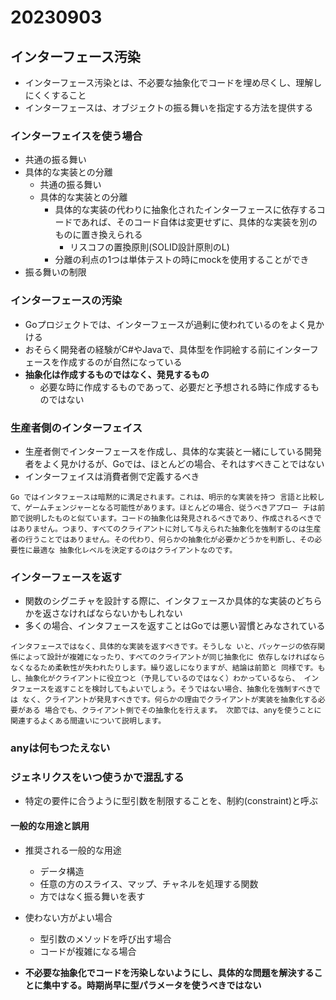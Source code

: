 # 20230903

## インターフェース汚染

- インターフェース汚染とは、不必要な抽象化でコードを埋め尽くし、理解しにくくすること
- インターフェースは、オブジェクトの振る舞いを指定する方法を提供する

### インターフェイスを使う場合

- 共通の振る舞い
- 具体的な実装との分離
  - 共通の振る舞い
  - 具体的な実装との分離
    - 具体的な実装の代わりに抽象化されたインターフェースに依存するコードであれば、そのコード自体は変更せずに、具体的な実装を別のものに置き換えられる
      - リスコフの置換原則(SOLID設計原則のL)
    - 分離の利点の1つは単体テストの時にmockを使用することができ
- 振る舞いの制限

### インターフェースの汚染

- Goプロジェクトでは、インターフェースが過剰に使われているのをよく見かける
- おそらく開発者の経験がC#やJavaで、具体型を作詞絵する前にインターフェースを作成するのが自然になっている
- **抽象化は作成するものではなく、発見するもの**
  - 必要な時に作成するものであって、必要だと予想される時に作成するものではない

### 生産者側のインターフェイス

- 生産者側でインターフェースを作成し、具体的な実装と一緒にしている開発者をよく見かけるが、Goでは、ほとんどの場合、それはすべきことではない
- インターフェイスは消費者側で定義するべき

```
Go ではインタフェースは暗黙的に満足されます。これは、明示的な実装を持つ 言語と比較して、ゲームチェンジャーとなる可能性があります。ほとんどの場合、従うべきアプロー チは前節で説明したものと似ています。コードの抽象化は発見されるべきであり、作成されるべきで はありません。つまり、すべてのクライアントに対して与えられた抽象化を強制するのは生産者の行うことではありません。その代わり、何らかの抽象化が必要かどうかを判断し、その必要性に最適な 抽象化レベルを決定するのはクライアントなのです。
```

### インターフェースを返す

- 関数のシグニチャを設計する際に、インタフェースか具体的な実装のどちらかを返さなければならないかもしれない
- 多くの場合、インタフェースを返すことはGoでは悪い習慣とみなされている

```
インタフェースではなく、具体的な実装を返すべきです。そうしな いと、パッケージの依存関係によって設計が複雑になったり、すべてのクライアントが同じ抽象化に 依存しなければならなくなるため柔軟性が失われたりします。繰り返しになりますが、結論は前節と 同様です。もし、抽象化がクライアントに役立つと（予見しているのではなく）わかっているなら、 インタフェースを返すことを検討してもよいでしょう。そうではない場合、抽象化を強制すべきでは なく、クライアントが発見すべきです。何らかの理由でクライアントが実装を抽象化する必要がある 場合でも、クライアント側でその抽象化を行えます。 次節では、anyを使うことに関連するよくある間違いについて説明します。
```

### anyは何もつたえない

### ジェネリクスをいつ使うかで混乱する

- 特定の要件に合うように型引数を制限することを、制約(constraint)と呼ぶ

#### 一般的な用途と誤用

- 推奨される一般的な用途
  - データ構造
  - 任意の方のスライス、マップ、チャネルを処理する関数
  - 方ではなく振る舞いを表す

- 使わない方がよい場合
  - 型引数のメソッドを呼び出す場合
  - コードが複雑になる場合
- **不必要な抽象化でコードを汚染しないようにし、具体的な問題を解決することに集中する。時期尚早に型パラメータを使うべきではない**
